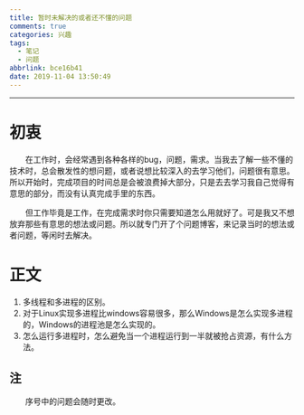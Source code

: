 ```yaml
---
title: 暂时未解决的或者还不懂的问题
comments: true
categories: 兴趣
tags:
  - 笔记
  - 问题
abbrlink: bce16b41
date: 2019-11-04 13:50:49
---
```


---

# 初衷

&emsp;&emsp;在工作时，会经常遇到各种各样的bug，问题，需求。当我去了解一些不懂的技术时，总会散发性的想问题，或者说想比较深入的去学习他们，问题很有意思。所以开始时，完成项目的时间总是会被浪费掉大部分，只是去去学习我自己觉得有意思的部分，而没有认真完成手里的东西。

&emsp;&emsp;但工作毕竟是工作，在完成需求时你只需要知道怎么用就好了。可是我又不想放弃那些有意思的想法或问题。所以就专门开了个问题博客，来记录当时的想法或者问题，等闲时去解决。

# 正文

1. 多线程和多进程的区别。
2. 对于Linux实现多进程比windows容易很多，那么Windows是怎么实现多进程的，Windows的进程池是怎么实现的。
3. 怎么运行多进程时，怎么避免当一个进程运行到一半就被抢占资源，有什么方法。

## 注

&emsp;&emsp;序号中的问题会随时更改。
